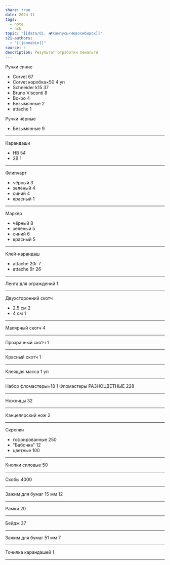```yaml
---
share: true
date: 2024-11
tags:
  - note
  - nsk
topic: "[[data/01. 🏕️Кампусы/Новосибирск]]"
s21-authors:
  - "[[jonnabin]]"
source: я
description: Результат отработки пенальти
---
```


Ручки синие
- Corvet 67
- Corvet коробка×50 4 уп
- Schneider k15 37
- Bruno Visconti 8
- Bo-bo 4
- Безымянные 2
- attache 1

Ручки чёрные
+ Безымянные 9
---

Карандаши
- HB 54
- 2B 1

---

Флипчарт
- чёрный 3
- зелёный 4
- синий 4
- красный 1

---
Маркер
- чёрный 8
- зелёный 5
- синий 6
- красный 5

---

Клей-карандаш
- attache 20г 7
- attache 9г 26

---
Лента для ограждений 1

---
Двухсторонний скотч 
- 2.5 см 2
- 4 см 1

---
Малярный скотч 4

---
Прозрачный скотч 1

---
Красный скотч 1

---
Клеящая масса 1 уп

---
Набор фломастеры×18 1
Фломастеры РАЗНОЦВЕТНЫЕ 228

---
Ножницы 32

---
Канцелярский нож 2

---
Скрепки 
- гофрированные 250
- "Бабочка" 12
- цветные 100

---
Кнопки силовые
50

---
Скобы 4000

---
Зажим для бумаг 15 мм 12

---
Рамки 20

---
Бейдж 37

---
Зажим для бумаг 51 мм 7

---
Точилка карандашей 1

---
